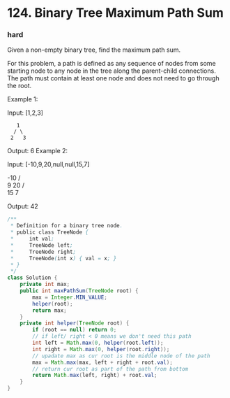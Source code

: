 # 124. Binary Tree Maximum Path Sum
### hard
Given a non-empty binary tree, find the maximum path sum.

For this problem, a path is defined as any sequence of nodes from some starting node to any node in the tree along the parent-child connections. The path must contain at least one node and does not need to go through the root.

Example 1:

Input: [1,2,3]

       1
      / \
     2   3

Output: 6
Example 2:

Input: [-10,9,20,null,null,15,7]

   -10
   / \
  9  20
    /  \
   15   7

Output: 42

```java
/**
 * Definition for a binary tree node.
 * public class TreeNode {
 *     int val;
 *     TreeNode left;
 *     TreeNode right;
 *     TreeNode(int x) { val = x; }
 * }
 */
class Solution {
    private int max;
    public int maxPathSum(TreeNode root) {
        max = Integer.MIN_VALUE;
        helper(root);
        return max;
    }
    private int helper(TreeNode root) {
        if (root == null) return 0;
        // if left/ right < 0 means we don't need this path
        int left = Math.max(0, helper(root.left));
        int right = Math.max(0, helper(root.right));
        // upadate max as cur root is the middle node of the path
        max = Math.max(max, left + right + root.val);
        // return cur root as part of the path from bottom
        return Math.max(left, right) + root.val;
    }
}
```